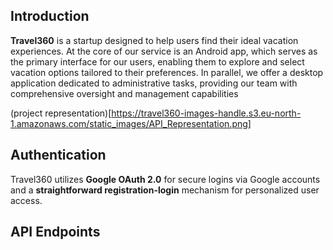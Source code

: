 ## Introduction
**Travel360** is a startup designed to help users find their ideal vacation experiences. At the core of our service is an Android app, which serves as the primary interface for our users, enabling them to explore and select vacation options tailored to their preferences. In parallel, we offer a desktop application dedicated to administrative tasks, providing our team with comprehensive oversight and management capabilities


(project representation)[https://travel360-images-handle.s3.eu-north-1.amazonaws.com/static_images/API_Representation.png]

## Authentication      
Travel360 utilizes **Google OAuth 2.0** for secure logins via Google accounts and a **straightforward registration-login** mechanism for personalized user access.

## API Endpoints

